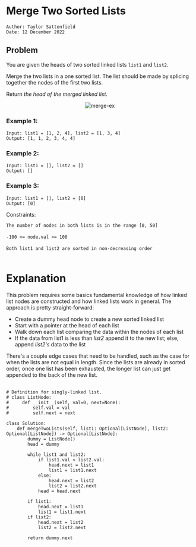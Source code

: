 # Merge Two Sorted Lists

```
Author: Taylor Sattenfield
Date: 12 December 2022
```

## Problem

You are given the heads of two sorted linked lists ```list1``` and ```list2```.

Merge the two lists in a one sorted list. The list should be made by splicing together the nodes of the first two lists.

Return <i>the head of the merged linked list.</i>

<center><img src="https://i.ibb.co/vDv8mq5/merge-ex.png" alt="merge-ex" border="0"></a></center>

### Example 1:

```
Input: list1 = [1, 2, 4], list2 = [1, 3, 4]
Output: [1, 1, 2, 3, 4, 4]
```

### Example 2:

```
Input: list1 = [], list2 = []
Output: []
```

### Example 3:

```
Input: list1 = [], list2 = [0]
Output: [0]
```

Constraints:<br>

```The number of nodes in both lists is in the range [0, 50]```<br><br>
```-100 <= node.val <= 100```<br><br>
```Both list1 and list2 are sorted in non-decreasing order```<br><br>

# Explanation

This problem requires some basics fundamental knowledge of how linked list nodes are constructed and how linked lists work in general. The approach is pretty straight-forward:
<ul>
  <li>Create a dummy head node to create a new sorted linked list
   <li>Start with a pointer at the head of each list
    <li>Walk down each list comparing the data within the nodes of each list
    <li>If the data from list1 is less than <i>list2</i> append it to the new list; else, append <i>list2's</i> data to the list
</ul>
There's a couple edge cases that need to be handled, such as the case for when the lists are not equal in length. Since the lists are already in sorted order, once one list has been exhausted, the longer list can just get appended to the back of the new list.
<br><br>

``` python3
# Definition for singly-linked list.
# class ListNode:
#     def __init__(self, val=0, next=None):
#         self.val = val
#         self.next = next

class Solution:
    def mergeTwoLists(self, list1: Optional[ListNode], list2: Optional[ListNode]) -> Optional[ListNode]:
        dummy = ListNode()
        head = dummy

        while list1 and list2:
            if list1.val < list2.val:
                head.next = list1
                list1 = list1.next
            else:
                head.next = list2
                list2 = list2.next
            head = head.next
        
        if list1:
            head.next = list1
            list1 = list1.next
        if list2:
            head.next = list2
            list2 = list2.next

        return dummy.next
```
